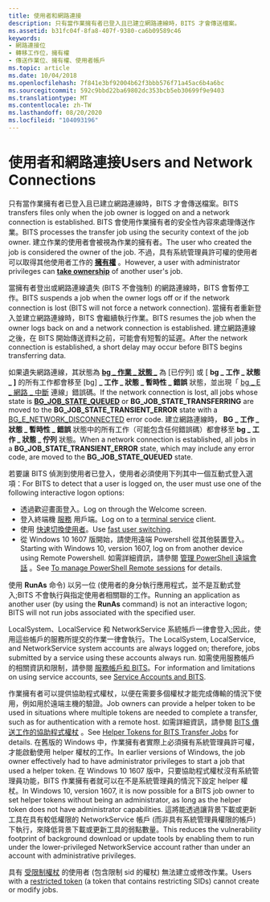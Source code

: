 ```yaml
---
title: 使用者和網路連接
description: 只有當作業擁有者已登入且已建立網路連線時，BITS 才會傳送檔案。
ms.assetid: b31fc04f-8fa8-407f-9380-ca6b09589c46
keywords:
- 網路連接位
- 轉移工作位，擁有權
- 傳送作業位、擁有權、使用者帳戶
ms.topic: article
ms.date: 10/04/2018
ms.openlocfilehash: 7f841e3bf92004b62f3bbb576f71a45ac6b4a6bc
ms.sourcegitcommit: 592c9bbd22ba69802dc353bcb5eb30699f9e9403
ms.translationtype: MT
ms.contentlocale: zh-TW
ms.lasthandoff: 08/20/2020
ms.locfileid: "104093196"
---
```

# <a name="users-and-network-connections"></a><span data-ttu-id="6e676-106">使用者和網路連接</span><span class="sxs-lookup"><span data-stu-id="6e676-106">Users and Network Connections</span></span>

<span data-ttu-id="6e676-107">只有當作業擁有者已登入且已建立網路連線時，BITS 才會傳送檔案。</span><span class="sxs-lookup"><span data-stu-id="6e676-107">BITS transfers files only when the job owner is logged on and a network connection is established.</span></span> <span data-ttu-id="6e676-108">BITS 會使用作業擁有者的安全性內容來處理傳送作業。</span><span class="sxs-lookup"><span data-stu-id="6e676-108">BITS processes the transfer job using the security context of the job owner.</span></span> <span data-ttu-id="6e676-109">建立作業的使用者會被視為作業的擁有者。</span><span class="sxs-lookup"><span data-stu-id="6e676-109">The user who created the job is considered the owner of the job.</span></span> <span data-ttu-id="6e676-110">不過，具有系統管理員許可權的使用者可以取得其他使用者工作的 [**擁有權**](/windows/desktop/api/Bits/nf-bits-ibackgroundcopyjob-takeownership) 。</span><span class="sxs-lookup"><span data-stu-id="6e676-110">However, a user with administrator privileges can [**take ownership**](/windows/desktop/api/Bits/nf-bits-ibackgroundcopyjob-takeownership) of another user's job.</span></span>

<span data-ttu-id="6e676-111">當擁有者登出或網路連線遺失 (BITS 不會強制) 的網路連線時，BITS 會暫停工作。</span><span class="sxs-lookup"><span data-stu-id="6e676-111">BITS suspends a job when the owner logs off or if the network connection is lost (BITS will not force a network connection).</span></span> <span data-ttu-id="6e676-112">當擁有者重新登入並建立網路連線時，BITS 會繼續執行作業。</span><span class="sxs-lookup"><span data-stu-id="6e676-112">BITS resumes the job when the owner logs back on and a network connection is established.</span></span> <span data-ttu-id="6e676-113">建立網路連線之後，在 BITS 開始傳送資料之前，可能會有短暫的延遲。</span><span class="sxs-lookup"><span data-stu-id="6e676-113">After the network connection is established, a short delay may occur before BITS begins transferring data.</span></span>

<span data-ttu-id="6e676-114">如果遺失網路連線，其狀態為 [**bg \_ 作業 \_ 狀態 \_**](/windows/desktop/api/Bits/ne-bits-bg_job_state) 為 [已佇列] 或 [ **bg \_ 工作 \_ 狀態 \_ ]** 的所有工作都會移至 [bg] **\_ 工作 \_ 狀態 \_ 暫時性 \_ 錯誤** 狀態，並出現「 [bg \_ E \_ 網路 \_ 中斷](bits-return-values.md) 連線」錯誤碼。</span><span class="sxs-lookup"><span data-stu-id="6e676-114">If the network connection is lost, all jobs whose state is [**BG\_JOB\_STATE\_QUEUED**](/windows/desktop/api/Bits/ne-bits-bg_job_state) or **BG\_JOB\_STATE\_TRANSFERRING** are moved to the **BG\_JOB\_STATE\_TRANSIENT\_ERROR** state with a [BG\_E\_NETWORK\_DISCONNECTED](bits-return-values.md) error code.</span></span> <span data-ttu-id="6e676-115">建立網路連線時， **BG \_ 工作 \_ 狀態 \_ 暫時性 \_ 錯誤** 狀態中的所有工作（可能包含任何錯誤碼）都會移至 **bg \_ 工作 \_ 狀態 \_ 佇列** 狀態。</span><span class="sxs-lookup"><span data-stu-id="6e676-115">When a network connection is established, all jobs in a **BG\_JOB\_STATE\_TRANSIENT\_ERROR** state, which may include any error code, are moved to the **BG\_JOB\_STATE\_QUEUED** state.</span></span>

<span data-ttu-id="6e676-116">若要讓 BITS 偵測到使用者已登入，使用者必須使用下列其中一個互動式登入選項：</span><span class="sxs-lookup"><span data-stu-id="6e676-116">For BITS to detect that a user is logged on, the user must use one of the following interactive logon options:</span></span>

-   <span data-ttu-id="6e676-117">透過歡迎畫面登入。</span><span class="sxs-lookup"><span data-stu-id="6e676-117">Log on through the Welcome screen.</span></span>
-   <span data-ttu-id="6e676-118">登入終端機 [服務](../termserv/terminal-services-portal.md) 用戶端。</span><span class="sxs-lookup"><span data-stu-id="6e676-118">Log on to a [terminal service](../termserv/terminal-services-portal.md) client.</span></span>
-   <span data-ttu-id="6e676-119">使用 [快速切換使用者](../shell/fast-user-switching.md)。</span><span class="sxs-lookup"><span data-stu-id="6e676-119">Use [fast user switching](../shell/fast-user-switching.md).</span></span>
-   <span data-ttu-id="6e676-120">從 Windows 10 1607 版開始，請使用遠端 Powershell 從其他裝置登入。</span><span class="sxs-lookup"><span data-stu-id="6e676-120">Starting with Windows 10, version 1607, log on from another device using Remote Powershell.</span></span> <span data-ttu-id="6e676-121">如需詳細資訊，請參閱 [管理 PowerShell 遠端會話](using-windows-powershell-to-create-bits-transfer-jobs.md) 。</span><span class="sxs-lookup"><span data-stu-id="6e676-121">See [To manage PowerShell Remote sessions](using-windows-powershell-to-create-bits-transfer-jobs.md) for details.</span></span>

<span data-ttu-id="6e676-122">使用 **RunAs** 命令) 以另一位 (使用者的身分執行應用程式，並不是互動式登入;BITS 不會執行與指定使用者相關聯的工作。</span><span class="sxs-lookup"><span data-stu-id="6e676-122">Running an application as another user (by using the **RunAs** command) is not an interactive logon; BITS will not run jobs associated with the specified user.</span></span>

<span data-ttu-id="6e676-123">LocalSystem、LocalService 和 NetworkService 系統帳戶一律會登入;因此，使用這些帳戶的服務所提交的作業一律會執行。</span><span class="sxs-lookup"><span data-stu-id="6e676-123">The LocalSystem, LocalService, and NetworkService system accounts are always logged on; therefore, jobs submitted by a service using these accounts always run.</span></span> <span data-ttu-id="6e676-124">如需使用服務帳戶的相關資訊和限制，請參閱 [服務帳戶和 BITS](service-accounts-and-bits.md)。</span><span class="sxs-lookup"><span data-stu-id="6e676-124">For information and limitations on using service accounts, see [Service Accounts and BITS](service-accounts-and-bits.md).</span></span>

<span data-ttu-id="6e676-125">作業擁有者可以提供協助程式權杖，以便在需要多個權杖才能完成傳輸的情況下使用，例如用於遠端主機的驗證。</span><span class="sxs-lookup"><span data-stu-id="6e676-125">Job owners can provide a helper token to be used in situations where multiple tokens are needed to complete a transfer, such as for authentication with a remote host.</span></span> <span data-ttu-id="6e676-126">如需詳細資訊，請參閱 [BITS 傳送工作的協助程式權杖](helper-tokens-for-bits-transfer-jobs.md) 。</span><span class="sxs-lookup"><span data-stu-id="6e676-126">See [Helper Tokens for BITS Transfer Jobs](helper-tokens-for-bits-transfer-jobs.md) for details.</span></span> <span data-ttu-id="6e676-127">在舊版的 Windows 中，作業擁有者實際上必須擁有系統管理員許可權，才能啟動使用 helper 權杖的工作。</span><span class="sxs-lookup"><span data-stu-id="6e676-127">In earlier versions of Windows, the job owner effectively had to have administrator privileges to start a job that used a helper token.</span></span> <span data-ttu-id="6e676-128">在 Windows 10 1607 版中，只要協助程式權杖沒有系統管理員功能，BITS 作業擁有者就可以在不是系統管理員的情況下設定 helper 權杖。</span><span class="sxs-lookup"><span data-stu-id="6e676-128">In Windows 10, version 1607, it is now possible for a BITS job owner to set helper tokens without being an administrator, as long as the helper token does not have administrator capabilities.</span></span> <span data-ttu-id="6e676-129">這將能透過讓背景下載或更新工具在具有較低權限的 NetworkService 帳戶 (而非具有系統管理員權限的帳戶) 下執行，來降低背景下載或更新工具的弱點數量。</span><span class="sxs-lookup"><span data-stu-id="6e676-129">This reduces the vulnerability footprint of background download or update tools by enabling them to run under the lower-privileged NetworkService account rather than under an account with administrative privileges.</span></span>

<span data-ttu-id="6e676-130">具有 [受限制權杖](../secauthz/restricted-tokens.md) 的使用者 (包含限制 sid 的權杖) 無法建立或修改作業。</span><span class="sxs-lookup"><span data-stu-id="6e676-130">Users with a [restricted token](../secauthz/restricted-tokens.md) (a token that contains restricting SIDs) cannot create or modify jobs.</span></span>
 

 